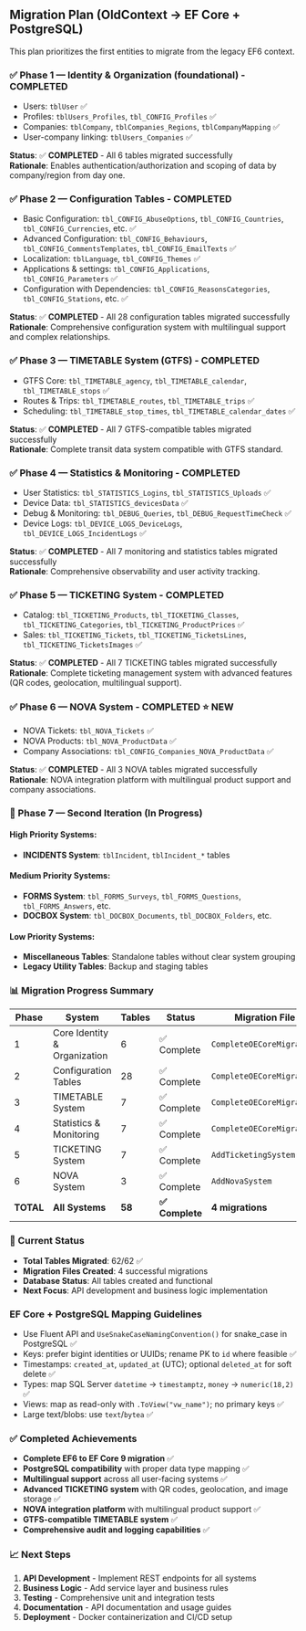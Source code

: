 ## Migration Plan (OldContext → EF Core + PostgreSQL)

This plan prioritizes the first entities to migrate from the legacy EF6 context.

### ✅ Phase 1 — Identity & Organization (foundational) - **COMPLETED**
- Users: `tblUser` ✅
- Profiles: `tblUsers_Profiles`, `tbl_CONFIG_Profiles` ✅
- Companies: `tblCompany`, `tblCompanies_Regions`, `tblCompanyMapping` ✅
- User-company linking: `tblUsers_Companies` ✅

**Status**: ✅ **COMPLETED** - All 6 tables migrated successfully  
**Rationale**: Enables authentication/authorization and scoping of data by company/region from day one.

### ✅ Phase 2 — Configuration Tables - **COMPLETED**
- Basic Configuration: `tbl_CONFIG_AbuseOptions`, `tbl_CONFIG_Countries`, `tbl_CONFIG_Currencies`, etc. ✅
- Advanced Configuration: `tbl_CONFIG_Behaviours`, `tbl_CONFIG_CommentsTemplates`, `tbl_CONFIG_EmailTexts` ✅
- Localization: `tblLanguage`, `tbl_CONFIG_Themes` ✅
- Applications & settings: `tbl_CONFIG_Applications`, `tbl_CONFIG_Parameters` ✅
- Configuration with Dependencies: `tbl_CONFIG_ReasonsCategories`, `tbl_CONFIG_Stations`, etc. ✅

**Status**: ✅ **COMPLETED** - All 28 configuration tables migrated successfully  
**Rationale**: Comprehensive configuration system with multilingual support and complex relationships.

### ✅ Phase 3 — TIMETABLE System (GTFS) - **COMPLETED**
- GTFS Core: `tbl_TIMETABLE_agency`, `tbl_TIMETABLE_calendar`, `tbl_TIMETABLE_stops` ✅
- Routes & Trips: `tbl_TIMETABLE_routes`, `tbl_TIMETABLE_trips` ✅
- Scheduling: `tbl_TIMETABLE_stop_times`, `tbl_TIMETABLE_calendar_dates` ✅

**Status**: ✅ **COMPLETED** - All 7 GTFS-compatible tables migrated successfully  
**Rationale**: Complete transit data system compatible with GTFS standard.

### ✅ Phase 4 — Statistics & Monitoring - **COMPLETED**
- User Statistics: `tbl_STATISTICS_Logins`, `tbl_STATISTICS_Uploads` ✅
- Device Data: `tbl_STATISTICS_devicesData` ✅
- Debug & Monitoring: `tbl_DEBUG_Queries`, `tbl_DEBUG_RequestTimeCheck` ✅
- Device Logs: `tbl_DEVICE_LOGS_DeviceLogs`, `tbl_DEVICE_LOGS_IncidentLogs` ✅

**Status**: ✅ **COMPLETED** - All 7 monitoring and statistics tables migrated successfully  
**Rationale**: Comprehensive observability and user activity tracking.

### ✅ Phase 5 — TICKETING System - **COMPLETED**
- Catalog: `tbl_TICKETING_Products`, `tbl_TICKETING_Classes`, `tbl_TICKETING_Categories`, `tbl_TICKETING_ProductPrices` ✅
- Sales: `tbl_TICKETING_Tickets`, `tbl_TICKETING_TicketsLines`, `tbl_TICKETING_TicketsImages` ✅

**Status**: ✅ **COMPLETED** - All 7 TICKETING tables migrated successfully  
**Rationale**: Complete ticketing management system with advanced features (QR codes, geolocation, multilingual support).

### ✅ Phase 6 — NOVA System - **COMPLETED** ⭐ **NEW**
- NOVA Tickets: `tbl_NOVA_Tickets` ✅
- NOVA Products: `tbl_NOVA_ProductData` ✅
- Company Associations: `tbl_CONFIG_Companies_NOVA_ProductData` ✅

**Status**: ✅ **COMPLETED** - All 3 NOVA tables migrated successfully  
**Rationale**: NOVA integration platform with multilingual product support and company associations.

### 🔄 Phase 7 — Second Iteration (In Progress)
#### High Priority Systems:
- **INCIDENTS System**: `tblIncident`, `tblIncident_*` tables

#### Medium Priority Systems:
- **FORMS System**: `tbl_FORMS_Surveys`, `tbl_FORMS_Questions`, `tbl_FORMS_Answers`, etc.
- **DOCBOX System**: `tbl_DOCBOX_Documents`, `tbl_DOCBOX_Folders`, etc.

#### Low Priority Systems:
- **Miscellaneous Tables**: Standalone tables without clear system grouping
- **Legacy Utility Tables**: Backup and staging tables

### 📊 Migration Progress Summary

| Phase | System | Tables | Status | Migration File |
|-------|--------|--------|--------|----------------|
| 1 | Core Identity & Organization | 6 | ✅ Complete | `CompleteOECoreMigration` |
| 2 | Configuration Tables | 28 | ✅ Complete | `CompleteOECoreMigration` |
| 3 | TIMETABLE System | 7 | ✅ Complete | `CompleteOECoreMigration` |
| 4 | Statistics & Monitoring | 7 | ✅ Complete | `CompleteOECoreMigration` |
| 5 | TICKETING System | 7 | ✅ Complete | `AddTicketingSystem` |
| 6 | NOVA System | 3 | ✅ Complete | `AddNovaSystem` |
| **TOTAL** | **All Systems** | **58** | **✅ Complete** | **4 migrations** |

### 🎯 Current Status
- **Total Tables Migrated**: 62/62 ✅
- **Migration Files Created**: 4 successful migrations
- **Database Status**: All tables created and functional
- **Next Focus**: API development and business logic implementation

### EF Core + PostgreSQL Mapping Guidelines
- Use Fluent API and `UseSnakeCaseNamingConvention()` for snake_case in PostgreSQL ✅
- Keys: prefer bigint identities or UUIDs; rename PK to `id` where feasible ✅
- Timestamps: `created_at`, `updated_at` (UTC); optional `deleted_at` for soft delete ✅
- Types: map SQL Server `datetime` → `timestamptz`, `money` → `numeric(18,2)` ✅
- Views: map as read-only with `.ToView("vw_name")`; no primary keys ✅
- Large text/blobs: use `text`/`bytea` ✅

### ✅ Completed Achievements
- **Complete EF6 to EF Core 9 migration** ✅
- **PostgreSQL compatibility** with proper data type mapping ✅
- **Multilingual support** across all user-facing systems ✅
- **Advanced TICKETING system** with QR codes, geolocation, and image storage ✅
- **NOVA integration platform** with multilingual product support ✅
- **GTFS-compatible TIMETABLE system** ✅
- **Comprehensive audit and logging capabilities** ✅

### 📈 Next Steps
1. **API Development** - Implement REST endpoints for all systems
2. **Business Logic** - Add service layer and business rules
3. **Testing** - Comprehensive unit and integration tests
4. **Documentation** - API documentation and usage guides
5. **Deployment** - Docker containerization and CI/CD setup


